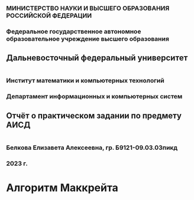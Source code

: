 

### МИНИСТЕРСТВО НАУКИ И ВЫСШЕГО ОБРАЗОВАНИЯ РОССИЙСКОЙ ФЕДЕРАЦИИ
### Федеральное государственное автономное образовательное учреждение высшего образования
## Дальневосточный федеральный университет
# 
### Институт математики и компьютерных технологий
### Департамент информационных и компьютерных систем
## Отчёт о практическом задании по предмету АИСД
# 
### Белкова Елизавета Алексеевна, гр. Б9121-09.03.03пикд
### 2023 г.

# Алгоритм Маккрейта
